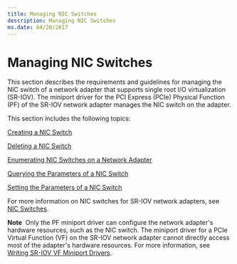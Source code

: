 ```yaml
---
title: Managing NIC Switches
description: Managing NIC Switches
ms.date: 04/20/2017
---
```


# Managing NIC Switches


This section describes the requirements and guidelines for managing the NIC switch of a network adapter that supports single root I/O virtualization (SR-IOV). The miniport driver for the PCI Express (PCIe) Physical Function (PF) of the SR-IOV network adapter manages the NIC switch on the adapter.

This section includes the following topics:

[Creating a NIC Switch](creating-a-nic-switch.md)

[Deleting a NIC Switch](deleting-a-nic-switch.md)

[Enumerating NIC Switches on a Network Adapter](enumerating-nic-switches-on-a-network-adapter.md)

[Querying the Parameters of a NIC Switch](querying-the-parameters-of-a-nic-switch.md)

[Setting the Parameters of a NIC Switch](setting-the-parameters-of-a-nic-switch.md)

For more information on NIC switches for SR-IOV network adapters, see [NIC Switches](nic-switches.md).

**Note**  Only the PF miniport driver can configure the network adapter's hardware resources, such as the NIC switch. The miniport driver for a PCIe Virtual Function (VF) on the SR-IOV network adapter cannot directly access most of the adapter's hardware resources. For more information, see [Writing SR-IOV VF Miniport Drivers](writing-sr-iov-vf-miniport-drivers.md).

 

 

 





